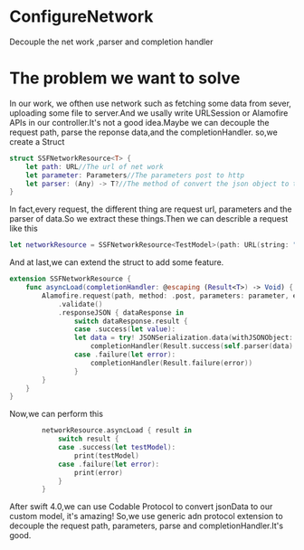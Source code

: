 # ConfigureNetwork
Decouple the net work ,parser and completion handler
# The problem we want to solve
In our work, we ofthen use network such as fetching some data from sever, uploading some file to server.And we usally write URLSession or Alamofire APIs in our controller.It's not a good idea.Maybe we can decouple the request path, parse the reponse data,and the completionHandler.
so,we create a Struct
```swift
struct SSFNetworkResource<T> {
    let path: URL//The url of net work
    let parameter: Parameters//The parameters post to http
    let parser: (Any) -> T?//The method of convert the json object to the data modle
}
```
In fact,every request, the different thing are request url, parameters and the parser of data.So we extract these things.Then we can describle a request like this
```swift
let networkResource = SSFNetworkResource<TestModel>(path: URL(string: "https://httpbin.org/post")!, parameter: parameters) { TestModel.convert(jsonData: $0 as! Data) }

```
And at last,we can extend the struct to add some feature.
```swift
extension SSFNetworkResource {
    func asyncLoad(completionHandler: @escaping (Result<T>) -> Void) {
        Alamofire.request(path, method: .post, parameters: parameter, encoding: JSONEncoding.default, headers: nil)
            .validate()
            .responseJSON { dataResponse in
                switch dataResponse.result {
                case .success(let value):
                let data = try! JSONSerialization.data(withJSONObject: value, options: [])
                    completionHandler(Result.success(self.parser(data)!))
                case .failure(let error):
                    completionHandler(Result.failure(error))
                }
        }
    }
}
```
Now,we can perform this
```swift
        networkResource.asyncLoad { result in
            switch result {
            case .success(let testModel):
                print(testModel)
            case .failure(let error):
                print(error)
            }
        }
```
After swift 4.0,we can use Codable Protocol to convert jsonData to our custom model, it's amazing!
So,we use generic adn protocol extension to decouple the request path, parameters, parse and completionHandler.It's good.
